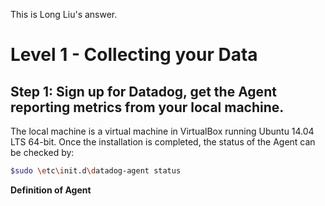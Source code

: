 This is Long Liu's answer.

# Level 1 - Collecting your Data

## Step 1: Sign up for Datadog, get the Agent reporting metrics from your local machine.
The local machine is a virtual machine in VirtualBox running Ubuntu 14.04 LTS 64-bit. Once the installation is completed, the status of the Agent can be checked by:
```bash
$sudo \etc\init.d\datadog-agent status
```
**Definition of Agent**
